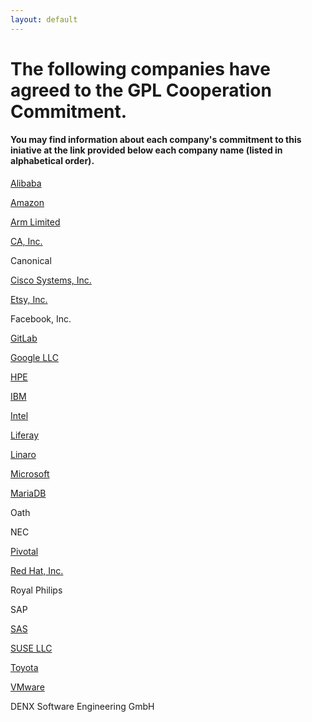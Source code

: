 ```yaml
---
layout: default
---
```

# The following companies have agreed to the GPL Cooperation Commitment.
#### You may find information about each company's commitment to this iniative at the link provided below each company name (listed in alphabetical order). 

[Alibaba](https://github.com/alibaba/GPL-Cooperation-Commitment/wiki/Alibaba-Group-and-Ant-Financial-announcement-of-joining-the-GPL-Cooperation-Commitment)

[Amazon](https://aws.github.io/gpl-commitment.html)

[Arm Limited](https://www.arm.com/company/policies/open-source)

[CA, Inc.](https://www.ca.com/us/legal/gpl-commitment.html)

Canonical

[Cisco Systems, Inc.](https://www.cisco.com/c/en/us/about/legal/open-source-documentation.html)

[Etsy, Inc.](http://etsy.github.io/gpl-coop-commitment.html)

Facebook, Inc.

[GitLab](https://docs.gitlab.com/ee/development/licensing.html#gpl-cooperation-commitment)

[Google LLC](https://opensource.google.com/gpl-enforcement/)

[HPE](https://news.hpe.com/hpe-joins-other-community-leaders-in-protecting-developers-and-enabling-innovation/)

[IBM](https://developer.ibm.com/code/open/)

[Intel](https://software.intel.com/en-us/blogs/2018/07/16/extending-rights-address-open-source-compliance-issues)

[Liferay](https://community.liferay.com/gplv3-enforcement-statement)

[Linaro](https://www.linaro.org/blog/keeping-open-source-fair-open-and-collaborative/)

[Microsoft](https://open.microsoft.com/2018/03/19/microsoft-open-source-licensing-gplv3/)

[MariaDB](https://mariadb.com/resources/blog/mariadb-pledges-cure-period-open-source-licenses)

Oath

NEC

[Pivotal](https://content.pivotal.io/pivotal-blog/pivotal-joins-other-technology-industry-leaders-to-advance-open-source-licensing)

[Red Hat, Inc.](https://www.redhat.com/en/about/gplv3-enforcement-statement)

Royal Philips

SAP

[SAS](https://support.sas.com/en/documentation/gpl-compliance-commitment.html)

[SUSE LLC](https://www.suse.com/licensing/gplv3-enforcement-statement/)

[Toyota](https://www.toyota.co.jp/jpn/sustainability/governance/compliance/Toyota_GPL_Commitment.pdf)

[VMware](http://vmware.github.io/gpl-commitment)

DENX Software Engineering GmbH
